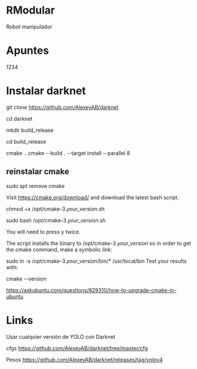 # RModular
Robot manipulador

# Apuntes
1234

# Instalar darknet

git clone https://github.com/AlexeyAB/darknet

cd darknet

mkdir build_release

cd build_release

cmake ..
cmake --build . --target install --parallel 8

## reinstalar cmake
sudo apt remove cmake

Visit https://cmake.org/download/ and download the latest bash script.

chmod +x /opt/cmake-3.*your_version*.sh

sudo bash /opt/cmake-3.*your_version*.sh

You will need to press y twice.

The script installs the binary to /opt/cmake-3.*your_version* so in order to get the cmake command, make a symbolic link:

sudo ln -s /opt/cmake-3.*your_version*/bin/* /usr/local/bin
Test your results with:

cmake --version

https://askubuntu.com/questions/829310/how-to-upgrade-cmake-in-ubuntu

# Links
Usar cualquier versión de YOLO con Darknet

cfgs
https://github.com/AlexeyAB/darknet/tree/master/cfg

Pesos
https://github.com/AlexeyAB/darknet/releases/tag/yolov4


